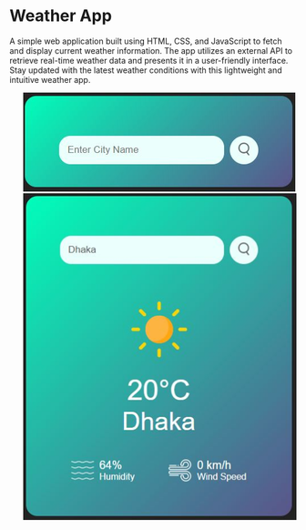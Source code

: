 <h1>Weather App</h1>
<p>A simple web application built using HTML, CSS, and JavaScript to fetch and display current weather information. The app utilizes an external API to retrieve real-time weather data and presents it in a user-friendly interface. Stay updated with the latest weather conditions with this lightweight and intuitive weather app.</p>
<ul>
      <img src="https://github.com/arifulnoman/Weather-App/blob/main/Screen%20Shots/Weather_app.JPG">
      <img src="https://github.com/arifulnoman/Weather-App/blob/main/Screen%20Shots/Weather_app(2).JPG">
</ul>
